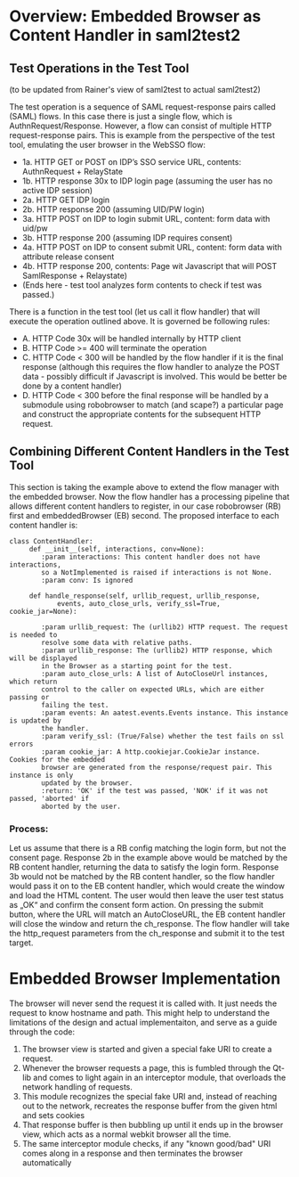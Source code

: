 # Overview: Embedded Browser as Content Handler in saml2test2

## Test Operations in the Test Tool
(to be updated from Rainer's view of saml2test to actual saml2test2)

The test operation is a sequence of SAML request-response pairs called (SAML) flows.
In this case there is just a single flow, which  is AuthnRequest/Response. However,
a flow can consist of multiple HTTP request-response pairs.  This is example from
the perspective of the test tool, emulating the user browser in the WebSSO flow:
- 1a. HTTP GET or POST on IDP’s SSO service URL, contents: AuthnRequest + RelayState
- 1b. HTTP response 30x to IDP login page (assuming the user has no active IDP session)
- 2a. HTTP GET IDP login
- 2b. HTTP response 200 (assuming UID/PW login)
- 3a. HTTP POST on IDP to login submit URL, content: form data with uid/pw
- 3b. HTTP response 200 (assuming IDP requires consent)
- 4a. HTTP POST on IDP to consent submit URL, content: form data with attribute release consent
- 4b. HTTP response 200, contents: Page wit Javascript that will POST SamlResponse + Relaystate)
- (Ends here - test tool analyzes form contents to check if test was passed.)

There is a function in the test tool (let us call it flow handler) that will
execute the operation outlined above. It is governed be following rules:
- A. HTTP Code 30x will be handled internally by HTTP client
- B. HTTP Code >= 400 will terminate the operation
- C. HTTP Code < 300 will be handled by the flow handler if it is the final response
(although this requires the flow handler to analyze the POST data - possibly
difficult if Javascript is involved. This would be better be done by a content handler)
- D. HTTP Code < 300 before the final response will be handled by a submodule using
robobrowser to match (and scape?) a particular page and construct the appropriate
contents for the subsequent HTTP request.

## Combining Different Content Handlers in the Test Tool
This section is taking the example above to extend the flow manager with the
embedded browser. Now the flow handler has a processing pipeline that allows
different content handlers to register, in our case robobrowser (RB) first and
embeddedBrowser (EB) second. The proposed interface to each content handler is:

    class ContentHandler:
    	 def __init__(self, interactions, conv=None):
    	 	:param interactions: This content handler does not have interactions,
    	 	so a NotImplemented is raised if interactions is not None.
    	 	:param conv: Is ignored

    	 def handle_response(self, urllib_request, urllib_response,
    	 		events, auto_close_urls, verify_ssl=True, cookie_jar=None):

			:param urllib_request: The (urllib2) HTTP request. The request is needed to
			resolve some data with relative paths.
			:param urllib_response: The (urllib2) HTTP response, which will be displayed
			in the Browser as a starting point for the test.
           	:param auto_close_urls: A list of AutoCloseUrl instances, which return
           	control to the caller on expected URLs, which are either passing or
           	failing the test.
           	:param events: An aatest.events.Events instance. This instance is updated by
           	the handler.
           	:param verify_ssl: (True/False) whether the test fails on ssl errors
           	:param cookie_jar: A http.cookiejar.CookieJar instance. Cookies for the embedded
           	browser are generated from the response/request pair. This instance is only
           	updated by the browser.
			:return: 'OK' if the test was passed, 'NOK' if it was not passed, 'aborted' if
			aborted by the user.



### Process:
Let us assume that there is a RB config matching the login form, but not the
consent page. Response 2b in the example above would be matched by the RB content
handler, returning the data to satisfy the login form. Response 3b would not be
matched by the RB content handler, so the flow handler would pass it on to the
EB content handler, which would create the window and load the HTML content. The
user would then leave the user test status as „OK“ and confirm the consent form
action. On pressing the submit button, where the URL will match an AutoCloseURL,
the EB content handler will close the window and return the ch_response.  The
flow handler will take the http_request parameters from the ch_response and
submit it to the test target.

# Embedded Browser Implementation
The browser will never send the request it is called with. It just needs the
request to know hostname and path. This might help to understand the limitations
of the design and actual implementaiton, and serve as a guide through the code:

1. The browser view is started and given a special fake URI to create a request.
2. Whenever the browser requests a page, this is fumbled through the Qt-lib and comes to light again in an interceptor module, that overloads the network handling of requests.
3. This module recognizes the special fake URI and, instead of reaching out to the network, recreates the response buffer from the given html and sets cookies
4. That response buffer is then bubbling up until it ends up in the browser view, which acts as a normal webkit browser all the time.
5. The same interceptor module checks, if any "known good/bad" URI comes along in a response and then terminates the browser automatically